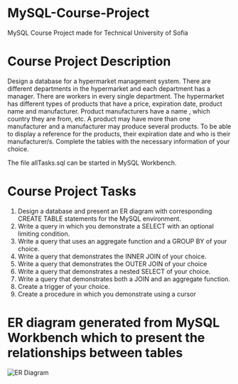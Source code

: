 # MySQL-Course-Project
MySQL Course Project made for Technical University of Sofia


# Course Project Description
Design a database for a hypermarket management system.
There are different departments in the hypermarket and each department has a manager. 
There are workers in every single department. 
The hypermarket has different types of products that have a price, expiration date, product name and manufacturer.
Product manufacturers have a name , which country they are from, etc.
A product may have more than one manufacturer and a manufacturer may produce several products. 
To be able to display a reference for the products, their expiration date and who is their manufacturer/s.
Complete the tables with the necessary information of your choice.


The file allTasks.sql can be started in MySQL Workbench.

# Course Project Tasks
1. Design a database and present an ER diagram with corresponding CREATE TABLE statements for the MySQL environment.
2. Write a query in which you demonstrate a SELECT with an optional limiting condition.
3. Write a query that uses an aggregate function and a GROUP BY of your choice.
4. Write a query that demonstrates the INNER JOIN of your choice.
5. Write a query that demonstrates the OUTER JOIN of your choice
6. Write a query that demonstrates a nested SELECT of your choice.
7. Write a query that demonstrates both a JOIN and an aggregate function.
8. Create a trigger of your choice.
9. Create a procedure in which you demonstrate using a cursor

# ER diagram generated from MySQL Workbench which to present the relationships between tables
![ER Diagram](https://github.com/Stanislav2177/MySQL-Course-Project/assets/91600823/51e8e62d-e0db-4ad1-8ca3-e27b257f2e0c)


